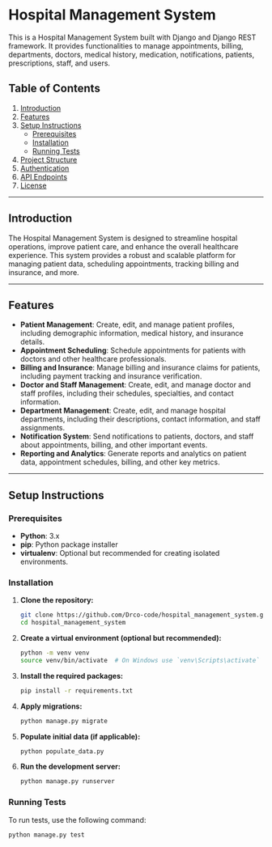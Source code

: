 # Hospital Management System

This is a Hospital Management System built with Django and Django REST framework. It provides functionalities to manage appointments, billing, departments, doctors, medical history, medication, notifications, patients, prescriptions, staff, and users.

## Table of Contents

1. [Introduction](#introduction)
2. [Features](#features)
3. [Setup Instructions](#setup-instructions)
   - [Prerequisites](#prerequisites)
   - [Installation](#installation)
   - [Running Tests](#running-tests)
4. [Project Structure](#project-structure)
5. [Authentication](#authentication)
6. [API Endpoints](#api-endpoints)
7. [License](#license)

---

## Introduction

The Hospital Management System is designed to streamline hospital operations, improve patient care, and enhance the overall healthcare experience. This system provides a robust and scalable platform for managing patient data, scheduling appointments, tracking billing and insurance, and more.

---

## Features

- **Patient Management**: Create, edit, and manage patient profiles, including demographic information, medical history, and insurance details.
- **Appointment Scheduling**: Schedule appointments for patients with doctors and other healthcare professionals.
- **Billing and Insurance**: Manage billing and insurance claims for patients, including payment tracking and insurance verification.
- **Doctor and Staff Management**: Create, edit, and manage doctor and staff profiles, including their schedules, specialties, and contact information.
- **Department Management**: Create, edit, and manage hospital departments, including their descriptions, contact information, and staff assignments.
- **Notification System**: Send notifications to patients, doctors, and staff about appointments, billing, and other important events.
- **Reporting and Analytics**: Generate reports and analytics on patient data, appointment schedules, billing, and other key metrics.

---

## Setup Instructions

### Prerequisites

- **Python**: 3.x
- **pip**: Python package installer
- **virtualenv**: Optional but recommended for creating isolated environments.

### Installation

1. **Clone the repository:**

    ```bash
    git clone https://github.com/Drco-code/hospital_management_system.git
    cd hospital_management_system
    ```

2. **Create a virtual environment (optional but recommended):**

    ```bash
    python -m venv venv
    source venv/bin/activate  # On Windows use `venv\Scripts\activate`
    ```

3. **Install the required packages:**

    ```bash
    pip install -r requirements.txt
    ```

4. **Apply migrations:**

    ```bash
    python manage.py migrate
    ```

5. **Populate initial data (if applicable):**

    ```bash
    python populate_data.py
    ```

6. **Run the development server:**

    ```bash
    python manage.py runserver
    ```

### Running Tests

To run tests, use the following command:

```bash
python manage.py test

